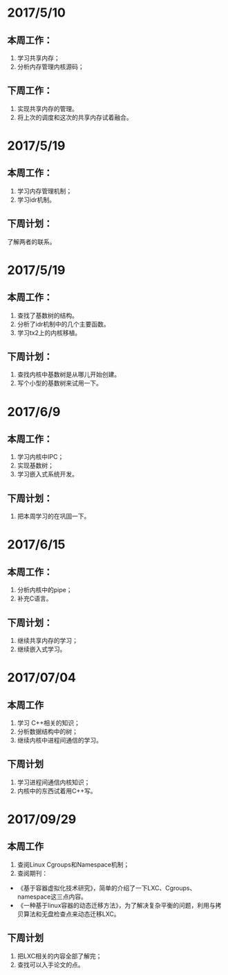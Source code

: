 # 2017/5/10

## 本周工作：
1. 学习共享内存；
2. 分析内存管理内核源码；

## 下周工作：
1. 实现共享内存的管理。
2. 将上次的调度和这次的共享内存试着融合。


# 2017/5/19

## 本周工作：
1. 学习内存管理机制；
2. 学习idr机制。

## 下周计划：
了解两者的联系。


# 2017/5/19

## 本周工作：
1. 查找了基数树的结构。
2. 分析了idr机制中的几个主要函数。
3. 学习tx2上的内核移植。

## 下周计划：
1. 查找内核中基数树是从哪儿开始创建。
2. 写个小型的基数树来试用一下。


# 2017/6/9

## 本周工作：
1. 学习内核中IPC；
2. 实现基数树；
3. 学习嵌入式系统开发。

## 下周计划：
1. 把本周学习的在巩固一下。


# 2017/6/15

## 本周工作：
1. 分析内核中的pipe；
2. 补充C语言。

## 下周计划：
1. 继续共享内存的学习；
2. 继续嵌入式学习。


# 2017/07/04

## 本周工作
1. 学习 C++相关的知识；
2. 分析数据结构中的树；
3. 继续内核中进程间通信的学习。

## 下周计划
1. 学习进程间通信内核知识；
2. 内核中的东西试着用C++写。


# 2017/09/29

## 本周工作
1. 查阅Linux Cgroups和Namespace机制；
2. 查阅期刊：
- 《基于容器虚拟化技术研究》，简单的介绍了一下LXC、Cgroups、namespace这三点内容。
- 《一种基于linux容器的动态迁移方法》，为了解决复杂平衡的问题，利用与拷贝算法和无盘检查点来动态迁移LXC。

## 下周计划
1. 把LXC相关的内容全部了解完；
2. 查找可以入手论文的点。
